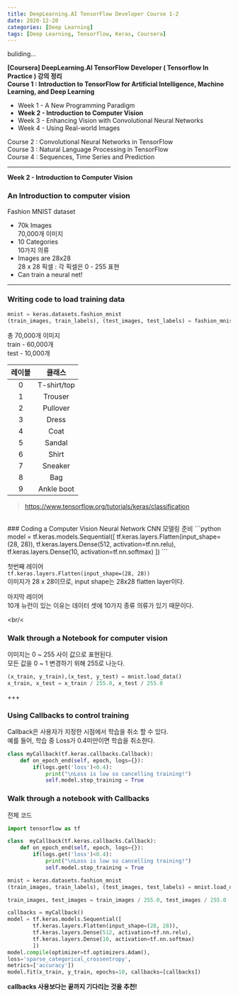 ```yaml
---
title: DeepLearning.AI TensorFlow Developer Course 1-2
date: 2020-12-20
categories: [Deep Learning]
tags: [Deep Learning, Tensorflow, Keras, Coursera]
---
```


buliding...

**[Coursera] DeepLearning.AI TensorFlow Developer ( Tensorflow In Practice ) 강의 정리**  
**Course 1 : Introduction to TensorFlow for Artificial Intelligence, Machine Learning, and Deep Learning**
- Week 1 - A New Programming Paradigm
- **Week 2 - Introduction to Computer Vision**
- Week 3 - Enhancing Vision with Convolutional Neural Networks
- Week 4 - Using Real-world Images

Course 2 : Convolutional Neural Networks in TensorFlow  
Course 3 : Natural Language Processing in TensorFlow  
Course 4 : Sequences, Time Series and Prediction

---

**Week 2 - Introduction to Computer Vision**

### An Introduction to computer vision

Fashion MNIST dataset
- 70k Images  
70,000개 이미지
- 10 Categories  
10가지 의류
- Images are 28x28  
28 x 28 픽셀 : 각 픽셀은 0 - 255 표현
- Can train a neural net!

---
### Writing code to load training data
```python
mnist = keras.datasets.fashion_mnist
(train_images, train_labels), (test_images, test_labels) = fashion_mnist.load_data()
```
총 70,000개 이미지  
train - 60,000개  
test - 10,000개  

| 레이블 | 클래스 |
| :--: | :--: |
| 0 | T-shirt/top |
| 1 | Trouser |
| 2 | Pullover |
| 3 | Dress |
| 4 | Coat |
| 5 | Sandal |
| 6 | Shirt |
| 7 | Sneaker |
| 8 | Bag |
| 9 | Ankle boot |

> https://www.tensorflow.org/tutorials/keras/classification

</br>
### Coding a Computer Vision Neural Network
CNN 모델링 준비
```python
model = tf.keras.models.Sequential([
		tf.keras.layers.Flatten(input_shape=(28, 28)),
		tf.keras.layers.Dense(512, activation=tf.nn.relu),
		tf.keras.layers.Dense(10, activation=tf.nn.softmax)
])
```

첫번째 레이어  
`tf.keras.layers.Flatten(input_shape=(28, 28))`  
이미지가 28 x 28이므로, input shape는 28x28 flatten layer이다.

마지막 레이어  
10개 뉴런이 있는 이유는 데이터 셋에 10가지 종류 의류가 있기 때문이다.

<br/<
### Walk through a Notebook for computer vision
이미지는 0 ~ 255 사이 값으로 표현된다.  
모든 값을 0 ~ 1 변경하기 위해 255로 나눈다.
```python
(x_train, y_train),(x_test, y_test) = mnist.load_data()
x_train, x_test = x_train / 255.0, x_test / 255.0
```
+++
### Using Callbacks to control training
Callback은 사용자가 지정한 시점에서 학습을 취소 할 수 있다.  
예를 들어, 학습 중 Loss가 0.4미만이면 학습을 취소한다.

```python
class myCallback(tf.keras.callbacks.Callback):
	def on_epoch_end(self, epoch, logs={}):
		if(logs.get('loss')<0.4):
			print("\nLoss is low so cancelling training!")
			self.model.stop_training = True
```

### Walk through a notebook with Callbacks
전체 코드
```python
import tensorflow as tf

class  myCallback(tf.keras.callbacks.Callback):
	def on_epoch_end(self, epoch, logs={}):
		if(logs.get('loss')<0.4):
			print("\nLoss is low so cancelling training!")
			self.model.stop_training = True

mnist = keras.datasets.fashion_mnist
(train_images, train_labels), (test_images, test_labels) = mnist.load_data()

train_images, test_images = train_images / 255.0, test_images / 255.0

callbacks = myCallback()
model = tf.keras.models.Sequential([
		tf.keras.layers.Flatten(input_shape=(28, 28)),
		tf.keras.layers.Dense(512, activation=tf.nn.relu),
		tf.keras.layers.Dense(10, activation=tf.nn.softmax)
		])
model.compile(optimizer=tf.optimizers.Adam(),
loss='sparse_categorical_crossentropy',
metrics=['accuracy'])
model.fit(x_train, y_train, epochs=10, callbacks=[callbacks])
```

**callbacks 사용보다는 끝까지 기다리는 것을 추천!**
